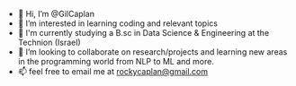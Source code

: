 - 👋 Hi, I’m @GilCaplan
- 👀 I’m interested in learning coding and relevant topics
- 🌱 I'm currently studying a B.sc in Data Science & Engineering at the Technion (Israel)
- 💞️ I’m looking to collaborate on research/projects and learning new areas in the programming world from NLP to ML and more.
- 📫 feel free to email me at rockycaplan@gmail.com

<!---
GilCaplan/GilCaplan is a ✨ special ✨ repository because its `README.md` (this file) appears on your GitHub profile.
You can click the Preview link to take a look at your changes.
--->
